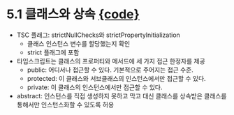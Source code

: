 
# 5.1 클래스와 상속 [{code}](../src/chapter5/5.1.ts)
- TSC 플래그: strictNullChecks와 strictPropertyInitialization
    - 클래스 인스턴스 변수를 할당했는지 확인
    - strict 플래그에 포함
- 타입스크립트는 클래스의 프로퍼티와 메서드에 세 가지 접근 한정자를 제공
    - public: 어디서나 접근할 수 있다. 기본적으로 주어지는 접근 수준.
    - protected: 이 클래스와 서브클래스의 인스턴스에서만 접근할 수 있다.
    - private: 이 클래스의 인스턴스에서만 접근할 수 있다.
- abstract: 인스턴스를 직접 생성하지 못하고 막고 대신 클래스를 상속받은 클래스를 통해서만 인스턴스화할 수 있도록 허용